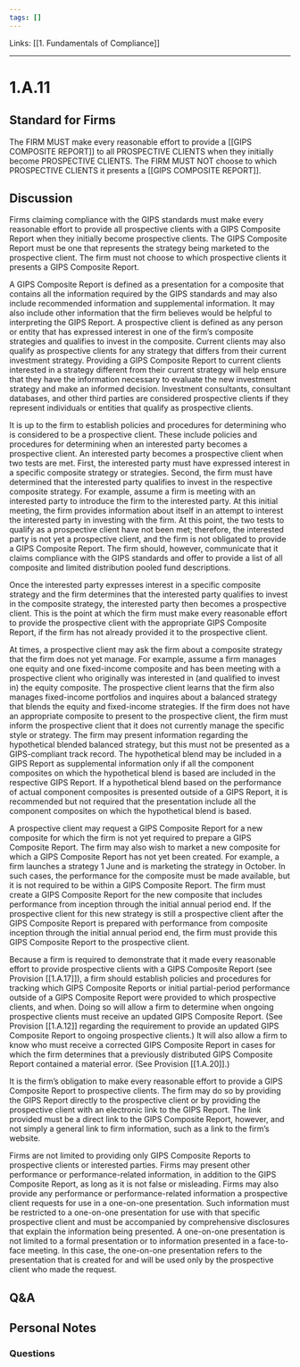 ```yaml
---
tags: []
---
```

Links: [[1. Fundamentals of Compliance]]
___
# 1.A.11
## Standard for Firms
The FIRM MUST make every reasonable effort to provide a [[GIPS COMPOSITE REPORT]] to all PROSPECTIVE CLIENTS when they initially become PROSPECTIVE CLIENTS. The FIRM MUST NOT choose to which PROSPECTIVE CLIENTS it presents a [[GIPS COMPOSITE REPORT]].
## Discussion
Firms claiming compliance with the GIPS standards must make every reasonable effort to provide all prospective clients with a GIPS Composite Report when they initially become prospective clients. The GIPS Composite Report must be one that represents the strategy being marketed to the prospective client. The firm must not choose to which prospective clients it presents a GIPS Composite Report.

A GIPS Composite Report is defined as a presentation for a composite that contains all the information required by the GIPS standards and may also include recommended information and supplemental information. It may also include other information that the firm believes would be helpful to interpreting the GIPS Report. A prospective client is defined as any person or entity that has expressed interest in one of the firm’s composite strategies and qualifies to invest in the composite. Current clients may also qualify as prospective clients for any strategy that differs from their current investment strategy. Providing a GIPS Composite Report to current clients interested in a strategy different from their current strategy will help ensure that they have the information necessary to evaluate the new investment strategy and make an informed decision. Investment consultants, consultant databases, and other third parties are considered prospective clients if they represent individuals or entities that qualify as prospective clients.

It is up to the firm to establish policies and procedures for determining who is considered to be a prospective client. These include policies and procedures for determining when an interested party becomes a prospective client. An interested party becomes a prospective client when two tests are met. First, the interested party must have expressed interest in a specific composite strategy or strategies. Second, the firm must have determined that the interested party qualifies to invest in the respective composite strategy. For example, assume a firm is meeting with an interested party to introduce the firm to the interested party. At this initial meeting, the firm provides information about itself in an attempt to interest the interested party in investing with the firm. At this point, the two tests to qualify as a prospective client have not been met; therefore, the interested party is not yet a prospective client, and the firm is not obligated to provide a GIPS Composite Report. The firm should, however, communicate that it claims compliance with the GIPS standards and offer to provide a list of all composite and limited distribution pooled fund descriptions.

Once the interested party expresses interest in a specific composite strategy and the firm determines that the interested party qualifies to invest in the composite strategy, the interested party then becomes a prospective client. This is the point at which the firm must make every reasonable effort to provide the prospective client with the appropriate GIPS Composite Report, if the firm has not already provided it to the prospective client.

At times, a prospective client may ask the firm about a composite strategy that the firm does not yet manage. For example, assume a firm manages one equity and one fixed-income composite and has been meeting with a prospective client who originally was interested in (and qualified to invest in) the equity composite. The prospective client learns that the firm also manages fixed-income portfolios and inquires about a balanced strategy that blends the equity and fixed-income strategies. If the firm does not have an appropriate composite to present to the prospective client, the firm must inform the prospective client that it does not currently manage the specific style or strategy. The firm may present information regarding the hypothetical blended balanced strategy, but this must not be presented as a GIPS-compliant track record. The hypothetical blend may be included in a GIPS Report as supplemental information only if all the component composites on which the hypothetical blend is based are included in the respective GIPS Report. If a hypothetical blend based on the performance of actual component composites is presented outside of a GIPS Report, it is recommended but not required that the presentation include all the component composites on which the hypothetical blend is based.

A prospective client may request a GIPS Composite Report for a new composite for which the firm is not yet required to prepare a GIPS Composite Report. The firm may also wish to market a new composite for which a GIPS Composite Report has not yet been created. For example, a firm launches a strategy 1 June and is marketing the strategy in October. In such cases, the performance for the composite must be made available, but it is not required to be within a GIPS Composite Report. The firm must create a GIPS Composite Report for the new composite that includes performance from inception through the initial annual period end. If the prospective client for this new strategy is still a prospective client after the GIPS Composite Report is prepared with performance from composite inception through the initial annual period end, the firm must provide this GIPS Composite Report to the prospective client.

Because a firm is required to demonstrate that it made every reasonable effort to provide prospective clients with a GIPS Composite Report (see Provision [[1.A.17]]), a firm should establish policies and procedures for tracking which GIPS Composite Reports or initial partial-period performance outside of a GIPS Composite Report were provided to which prospective clients, and when. Doing so will allow a firm to determine when ongoing prospective clients must receive an updated GIPS Composite Report. (See Provision [[1.A.12]] regarding the requirement to provide an updated GIPS Composite Report to ongoing prospective clients.) It will also allow a firm to know who must receive a corrected GIPS Composite Report in cases for which the firm determines that a previously distributed GIPS Composite Report contained a material error. (See Provision [[1.A.20]].)

It is the firm’s obligation to make every reasonable effort to provide a GIPS Composite Report to prospective clients. The firm may do so by providing the GIPS Report directly to the prospective client or by providing the prospective client with an electronic link to the GIPS Report. The link provided must be a direct link to the GIPS Composite Report, however, and not simply a general link to firm information, such as a link to the firm’s website.

Firms are not limited to providing only GIPS Composite Reports to prospective clients or interested parties. Firms may present other performance or performance-related information, in addition to the GIPS Composite Report, as long as it is not false or misleading. Firms may also provide any performance or performance-related information a prospective client requests for use in a one-on-one presentation. Such information must be restricted to a one-on-one presentation for use with that specific prospective client and must be accompanied by comprehensive disclosures that explain the information being presented. A one-on-one presentation is not limited to a formal presentation or to information presented in a face-to-face meeting. In this case, the one-on-one presentation refers to the presentation that is created for and will be used only by the prospective client who made the request.
## Q&A

## Personal Notes

### Questions